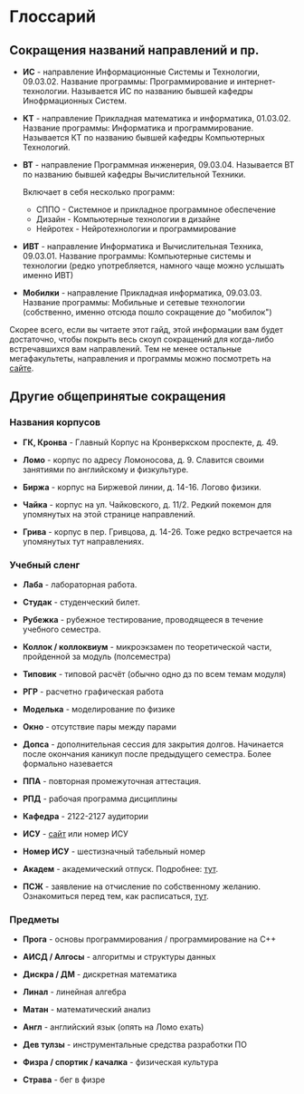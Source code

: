 # Глоссарий

## Сокращения названий направлений и пр.

* **ИС** - направление Информационные Системы и Технологии, 09.03.02. Название программы: Программирование и интернет-технологии. Называется ИС по названию бывшей кафедры Инофрмационных Систем.

* **КТ** - направление Прикладная математика и информатика, 01.03.02. Название программы: Информатика и программирование. Называется КТ по названию бывшей кафедры Компьютерных Технологий.

* **ВТ** - направление Программная инженерия, 09.03.04. Называется ВТ по названию бывшей кафедры Вычислительной Техники.

    Включает в себя несколько программ:

    - СППО - Системное и прикладное программное обеспечение
    - Дизайн - Компьютерные технологии в дизайне
    - Нейротех - Нейротехнологии и программирование


* **ИВТ** - направление Информатика и Вычислительная Техника, 09.03.01. Название программы: Компьютерные системы и технологии (редко употребляется, намного чаще можно услышать именно ИВТ)

* **Мобилки** - направление Прикладная информатика, 09.03.03. Название программы: Мобильные и сетевые технологии (собственно, именно отсюда пошло сокращение до "мобилок")

Скорее всего, если вы читаете этот гайд, этой информации вам будет достаточно, чтобы покрыть весь скоуп сокращений для когда-либо встречавшихся вам направлений. Тем не менее остальные мегафакультеты, направления и программы можно посмотреть на [сайте](https://abit.itmo.ru).


## Другие общепринятые сокращения

### Названия корпусов

* **ГК, Кронва** - Главный Корпус на Кронверкском проспекте, д. 49.

* **Ломо** - корпус по адресу Ломоносова, д. 9. Славится своими занятиями по английскому и физкультуре.

* **Биржа** - корпус на Биржевой линии, д. 14-16. Логово физики.

* **Чайка** - корпус на ул. Чайковского, д. 11/2. Редкий покемон для упомянутых на этой странице направлений.

* **Грива** - корпус в пер. Гривцова, д. 14-26. Тоже редко встречается на упомянутых тут направлениях.


### Учебный сленг

* **Лаба** - лабораторная работа.

* **Студак** - студенческий билет.

* **Рубежка** - рубежное тестирование, проводящееся в течение учебного семестра.

* **Коллок / коллоквиум** - микроэкзамен по теоретической части, пройденной за модуль (полсеместра)

* **Типовик** - типовой расчёт (обычно одно дз по всем темам модуля)

* **РГР** - расчетно графическая работа

* **Моделька** - моделирование по физике

* **Окно** - отсутствие пары между парами

* **Допса** - дополнительная сессия для закрытия долгов. Начинается после окончания каникул после предыдущего семестра. Более формально назевается 

* **ППА** - повторная промежуточная аттестация.

* **РПД** - рабочая программа дисциплины

* **Кафедра** - 2122-2127 аудитории

* **ИСУ** - [сайт](https://isu.ifmo.ru/) или номер ИСУ

* **Номер ИСУ** - шестизначный табельный номер

* **Академ** - академический отпуск. Подробнее: [тут](https://student.itmo.ru/ru/vacation/).

* **ПСЖ** - заявление на отчисление по собственному желанию. Ознакомиться перед тем, как расписаться, [тут](https://student.itmo.ru/ru/expulsion_student_initiative/).

### Предметы

* **Прога** - основы программирования / программирование на C++

* **АИСД / Алгосы** - алгоритмы и структуры данных

* **Дискра / ДМ** - дискретная математика

* **Линал** - линейная алгебра

* **Матан** - математический анализ

* **Англ** - английский язык (опять на Ломо ехать)

* **Дев тулзы** - инструментальные средства разработки ПО

* **Физра / спортик / качалка** - физическая культура

* **Страва** - бег в физре